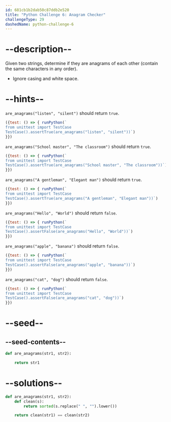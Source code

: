 ```yaml
---
id: 681cb1b2dab50c87ddb2e520
title: "Python Challenge 6: Anagram Checker"
challengeType: 29
dashedName: python-challenge-6
---
```


# --description--

Given two strings, determine if they are anagrams of each other (contain the same characters in any order).

- Ignore casing and white space.

# --hints--

`are_anagrams("listen", "silent")` should return `true`.

```js
({test: () => { runPython(`
from unittest import TestCase
TestCase().assertTrue(are_anagrams("listen", "silent"))`)
}})
```

`are_anagrams("School master", "The classroom")` should return `true`.

```js
({test: () => { runPython(`
from unittest import TestCase
TestCase().assertTrue(are_anagrams("School master", "The classroom"))`)
}})
```

`are_anagrams("A gentleman", "Elegant man")` should return `true`.

```js
({test: () => { runPython(`
from unittest import TestCase
TestCase().assertTrue(are_anagrams("A gentleman", "Elegant man"))`)
}})
```

`are_anagrams("Hello", "World")` should return `false`.

```js
({test: () => { runPython(`
from unittest import TestCase
TestCase().assertFalse(are_anagrams("Hello", "World"))`)
}})
```

`are_anagrams("apple", "banana")` should return `false`.

```js
({test: () => { runPython(`
from unittest import TestCase
TestCase().assertFalse(are_anagrams("apple", "banana"))`)
}})
```

`are_anagrams("cat", "dog")` should return `false`.

```js
({test: () => { runPython(`
from unittest import TestCase
TestCase().assertFalse(are_anagrams("cat", "dog"))`)
}})
```

# --seed--

## --seed-contents--

```py
def are_anagrams(str1, str2):

    return str1
```

# --solutions--

```py
def are_anagrams(str1, str2):
    def clean(s):
        return sorted(s.replace(" ", "").lower())

    return clean(str1) == clean(str2)
```
